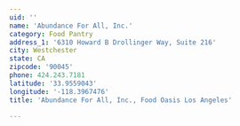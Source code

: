 ```yaml
---
uid: ''
name: 'Abundance For All, Inc.'
category: Food Pantry
address_1: '6310 Howard B Drollinger Way, Suite 216'
city: Westchester
state: CA
zipcode: '90045'
phone: 424.243.7181
latitude: '33.9559043'
longitude: '-118.3967476'
title: 'Abundance For All, Inc., Food Oasis Los Angeles'

---
```

